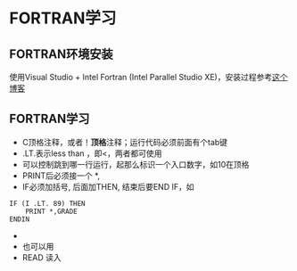 # FORTRAN学习


## FORTRAN环境安装
使用Visual Studio + Intel Fortran (Intel Parallel Studio XE)，安装过程参考[这个博客](https://blog.csdn.net/Mr_JjPolarBear/article/details/89449667)

## FORTRAN学习
* C顶格注释，或者！**顶格**注释；运行代码必须前面有个tab键
* .LT.表示less than ，即<，两者都可使用
* 可以控制跳到哪一行运行，起那么标识一个入口数字，如10在顶格
* PRINT后必须接一个 *, 
* IF必须加括号, 后面加THEN, 结束后要END IF，如
```fortran77
IF (I .LT. 89) THEN
    PRINT *,GRADE
ENDIN
```
* 
* 也可以用
* READ 读入